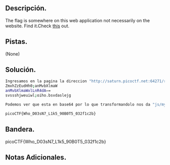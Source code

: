## Descripción.
The flag is somewhere on this web application not necessarily on the website. Find it.Check [this](http://saturn.picoctf.net:64271/) out.

## Pistas.
(None)

## Solución.
``` bash
Ingresamos en la pagina la direccion "http://saturn.picoctf.net:64271/robots.txt" lo que nos da una pista para la bandera que es: 
ZmxhZzEudHh0;anMvbXlmaW
anMvbXlmaWxlLnR4dA==
svssshjweuiwl;oiho.bsvdaslejg

Podemos ver que esta en base64 por lo que transformandolo nos da "js/myfile.txt" al ingresar esto en la pagina nos da:

picoCTF{Who_D03sN7_L1k5_90B0T5_032f1c2b}

```

## Bandera.
picoCTF{Who_D03sN7_L1k5_90B0T5_032f1c2b}

## Notas Adicionales.


